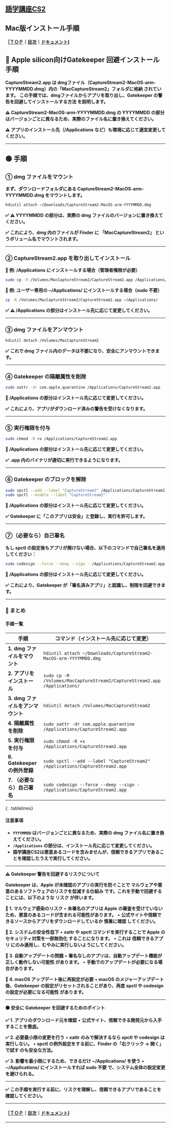 ## [語学講座CS2](https://csreviser.github.io/CaptureStream2/) 
## Mac版インストール手順
#### ［[ＴＯＰ](./)**｜**[目次](./#目次)**｜**[ドキュメント](./#ドキュメント-1)]

## 🔹 Apple silicon向けGatekeeper 回避インストール手順

**CaptureStream2.app は dmgファイル（CaptureStream2-MacOS-arm-YYYYMMDD.dmg）内の「MacCaptureStream2」フォルダに格納 されています。**
**この手順では、dmgファイルからアプリを取り出し、Gatekeeper の警告を回避してインストールする方法 を説明します。**

**⚠️ CaptureStream2-MacOS-arm-YYYYMMDD.dmg の YYYYMMDD の部分はバージョンごとに異なるため、実際のファイル名に置き換えてください。**

**⚠️ アプリのインストール先（/Applications など）も環境に応じて適宜変更してください。**

---

## 🟢 手順

### ① dmg ファイルをマウント

**まず、ダウンロードフォルダにある CaptureStream2-MacOS-arm-YYYYMMDD.dmg をマウントします。**
```sh
hdiutil attach ~/Downloads/CaptureStream2-MacOS-arm-YYYYMMDD.dmg
```
**✅ ⚠️ YYYYMMDD の部分は、実際の dmg ファイルのバージョンに置き換えてください。**

**✅ これにより、dmg 内のファイルが Finder に 「MacCaptureStream2」 というボリューム名でマウントされます。**

---

### ② CaptureStream2.app を取り出してインストール

**📌 例: /Applications にインストールする場合（管理者権限が必要）**
```sh
sudo cp -R /Volumes/MacCaptureStream2/CaptureStream2.app /Applications/
```

**📌 例: ユーザー専用の ~/Applications/ にインストールする場合（sudo 不要）**
```sh
cp -R /Volumes/MacCaptureStream2/CaptureStream2.app ~/Applications/
```
**✅ ⚠️ /Applications の部分はインストール先に応じて変更してください。**

---

### ③ dmg ファイルをアンマウント
```sh
hdiutil detach /Volumes/MacCaptureStream2
```
**✅ これで dmg ファイル内のデータは不要になり、安全にアンマウントできます。**

---

### ④ Gatekeeper の隔離属性を削除
```sh
sudo xattr -dr com.apple.quarantine /Applications/CaptureStream2.app
```
**📌 /Applications の部分はインストール先に応じて変更してください。**

**✅ これにより、アプリがダウンロード済みの警告を受けなくなります。**

---

### ⑤ 実行権限を付与
```sh
sudo chmod -R +x /Applications/CaptureStream2.app
```

**📌 /Applications の部分はインストール先に応じて変更してください。**

**✅ .app 内のバイナリが適切に実行できるようになります。**

---

### ⑥ Gatekeeper のブロックを解除
```sh
sudo spctl --add --label "CaptureStream2" /Applications/CaptureStream2.app
sudo spctl --enable --label "CaptureStream2"
```
**📌 /Applications の部分はインストール先に応じて変更してください。**

**✅ Gatekeeper に「このアプリは安全」と登録し、実行を許可します。**

---

### ⑦（必要なら）自己署名

**もし spctl の設定後もアプリが開けない場合、以下のコマンドで自己署名を適用してください：**
```sh
sudo codesign --force --deep --sign - /Applications/CaptureStream2.app
```
**📌 /Applications の部分はインストール先に応じて変更してください。**

**✅ これにより、Gatekeeper が「署名済みアプリ」と認識し、制限を回避できます。**

---

### 🔹 まとめ
#### 手順一覧
<style>
.tablelines table, .tablelines td, .tablelines th {
        border: 1px solid black;
        }
</style>
| **手順** | **コマンド（インストール先に応じて変更）** |
|---|---|
| **1. dmg ファイルをマウント** | `hdiutil attach ~/Downloads/CaptureStream2-MacOS-arm-YYYYMMDD.dmg` |
| **2. アプリをインストール** | `sudo cp -R /Volumes/MacCaptureStream2/CaptureStream2.app /Applications/` |
| **3. dmg ファイルをアンマウント** | `hdiutil detach /Volumes/MacCaptureStream2` |
| **4. 隔離属性を削除** | `sudo xattr -dr com.apple.quarantine /Applications/CaptureStream2.app` |
| **5. 実行権限を付与** | `sudo chmod -R +x /Applications/CaptureStream2.app` |
| **6. Gatekeeper の例外登録** | `sudo spctl --add --label "CaptureStream2" /Applications/CaptureStream2.app` |
| **7. （必要なら）自己署名** | `sudo codesign --force --deep --sign - /Applications/CaptureStream2.app` |
{: .tablelines}

#### 注意事項

- **`YYYYMMDD` はバージョンごとに異なるため、実際の dmg ファイル名に置き換えてください。**
- **`/Applications` の部分は、インストール先に応じて変更してください。**
- **語学講座CS2は悪意あるコードを含みませんが、信頼できるアプリであることを確認したうえで実行してください。**


---

**⚠️ Gatekeeper 警告を回避するリスクについて**

**Gatekeeper は、Apple が未確認のアプリの実行を防ぐことで マルウェアや悪意のあるソフトウェアのリスクを低減する仕組み です。これを手動で回避することには、以下のような リスク が伴います。**

**🔸 1. マルウェア感染のリスク**
	• **未署名のアプリは Apple の審査を受けていないため、悪意のあるコードが含まれる可能性があります。**
	• **公式サイトや信頼できるソースからアプリをダウンロードしているか 慎重に確認 してください。**

**🔸 2. システムの安全性低下**
	• **xattr や spctl コマンドを実行することで Apple のセキュリティ対策を一部無効化 することになります。**
	• **これは 信頼できるアプリ にのみ適用し、むやみに実行しないようにしてください。**

**🔸 3. 自動アップデートの問題**
	• **署名なしのアプリは、自動アップデート機能が 正しく動作しない可能性 があります。**
	• **手動でのアップデートが必要になる場合があります。**

**🔸 4. macOS アップデート後に再設定が必要**
	• **macOS のメジャーアップデート後、Gatekeeper の設定がリセットされることがあり、再度 spctl や codesign の設定が必要になる可能性 があります。**

---

**🟠 安全に Gatekeeper を回避するためのポイント**

**✅ 1. アプリのダウンロード元を確認**
	•	**公式サイト、信頼できる開発元から入手することを徹底。**


**✅ 2. 必要最小限の変更を行う**
	•	**xattr のみで解決するなら spctl や codesign は実行しない。**
	•	**spctl の例外設定をする前に、Finder の「右クリック → 開く」で試す のも安全な方法。**

**✅ 3. 影響を最小限にするため、できるだけ ~/Applications/ を使う**
	•	**~/Applications/ にインストールすれば sudo 不要 で、システム全体の設定変更を避けられる。**

---

**✅ この手順を実行する前に、リスクを理解し、信頼できるアプリであることを確認してください。**


---

#### ［[ＴＯＰ](./)**｜**[目次](./#目次)**｜**[ドキュメント](./#ドキュメント-1)]

*** 
 <link rel="shortcut icon" type="image/x-icon" href="https://avatars.githubusercontent.com/u/46049273?v=4">
 <meta name="twitter:image:src" content="https://avatars.githubusercontent.com/u/46049273?v=4">

